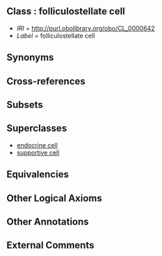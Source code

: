 
## Class : folliculostellate cell

 * *IRI* = http://purl.obolibrary.org/obo/CL_0000642
 * *Label* = folliculostellate cell

## Synonyms


## Cross-references


## Subsets


## Superclasses

 * [endocrine cell](../../CL/63/CL_0000163.md)
 * [supportive cell](../../CL/30/CL_0000630.md)

## Equivalencies


## Other Logical Axioms


## Other Annotations


## External Comments


